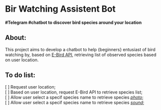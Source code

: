 # Bir Watching Assistent Bot
**#Telegram #chatbot to discover bird species around your location**

## About:
This project aims to develop a chatbot to help {beginners} entusiast of bird watching by, based on [E-Bird API](https://ebird.org), retrieving list of observed species based on user location. 

## To do list:
[ ] Request user location;  
[ ] Based on user location, request E-Bird API to retrieve species list;  
[ ] Allow user select a specif species name to retrieve species [*photo*](https://ebird.org/media);  
[ ] Allow user select a specif species name to retrieve species [*sound*](https://www.macaulaylibrary.org/about/request-media/);  
